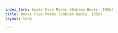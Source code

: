 ```yaml
---
index_term: books Five Poems (Emblem Books, 1955)
title: books Five Poems (Emblem Books, 1955)
layout: term

---
```

